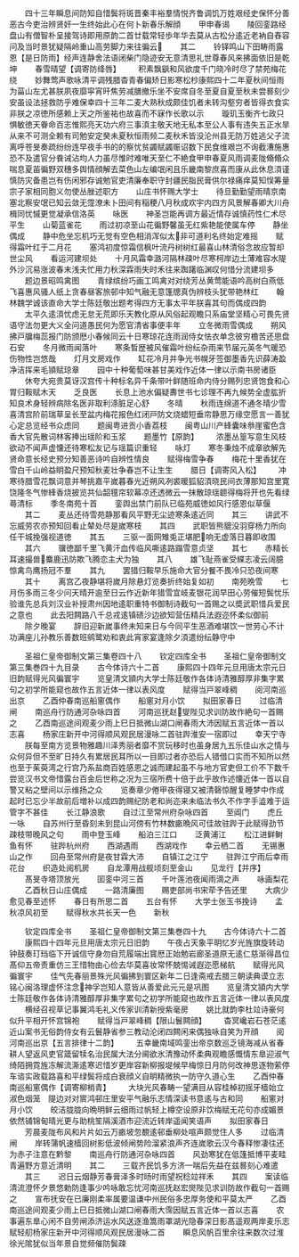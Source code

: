 <!-- { "loadSidebar": true } -->
　　四十三年瞬息间防知自惜鬓将斑晋秦丰裕羣情悦齐鲁调饥万姓艰经史保怀分善恶古今吏治辨贤奸一生终始此心在何卜新春乐解顔
　　甲申春谒
　　陵回銮路经盘山有僧智朴呈接驾诗即用原韵二首廿载常轻歩年华去莫从古松分逺近老衲自舂容问及当时景犹疑隔岭重山高劳脚力来往徧云
　　其二
　　铃铎鸣山下田畴雨露恩【是日防雨】经声连静舍法语闭柴门隐迹安无意清思礼世尊春风来拂面依旧是乾坤
　　春雪晴望【调寄防绛唇】
　　积素飘飖和风欲度千门晓冷时尽了禁苑梅花绕
　　妙舞莺声歌咏清平调残腊杳青春偏矫日影寒松杪康熙四十二年夏秋间恒雨为菑山左尤甚朕夙夜靡寜宵旰焦劳减膳撤乐坐不安席自冬至夏自夏至秋未尝晷刻少安虽设法拯救防乎难保幸四十三年二麦大熟秋成颇佳饥者未转沟壑穷者皆得衣食实非朕之凉徳所感赖上天之所鉴祐也故喜而不寐作长歌以示
　　璇玑玉衡齐七政只惧敏徳天眷命百志惟熙亮天功六府三事湏主敬天地无私本至公人事有违失五正水旱从来不可测全赖有司勉安定癸未夏秋恒雨频二麦秋禾皆没沦州县无防万姓逃父子流离呼苍旻奏疏纷纷连早夜手书的的察忧贫蠲赋蠲赈诏数下民食维艰岂不询截漕施惠恐不及遣官分飬诫沾均人力虽尽惟时难唯天至仁不絶食甲申春夏风雨调麦陇翛翛众喘息夏苖徧野双穗多舆情顔解去菜色山左编氓闲且乐畿南黎庶喜而康从此休息湏谨慎防灾备患岂有伤闲邪存诚勉官吏清廉奉职守封疆民脂民膏供尔禄痛痒莫知悮筹量宗子家相同胞义勿使丛脞述职方
　　山庄书怀赐大学士
　　待旦勤勤望雨晴京南塞北察安氓已知云敛无霪潦未卜田间有稲稉八月秋成欢宇内四方风景解春卿大川舟楫同忧慽更觉凝承信洛英
　　咏医
　　神圣岂能再调方最近情存诚慎药性仁术尽平生
　　山菊蓝雀花
　　雨过初凉至山花徧野馨虽无红紫艳能使属车停
　　静坐偶成
　　静中危坐忘机巧无觉有空色相消浑似太非可道利名终始定难摇
　　赋得霜叶红于二月花
　　塞鸿初度惊霜信枫叶流丹树树红最喜山林清俗念故应暂却世尘风
　　看运河建坝处
　　十月风霜幸潞河隔林疎叶尽寒柯岸边土薄难容水隄外沙沉易涨波春末浅夫忙用力秋深霖雨失时禾往来踟躇临渊叹何惜分流建坝多
　　题边景昭鸣禽图
　　青绿缤纷巧画工鸣禽对对绕芳丛黄莺能语吟高树白燕低飞喜惠风骚人纸上贪春昼客旅邨中知气融无意篷牕真伪辨枝头犹带艳林红
　　翰林魏学诚该直命大学士陈廷敬出题考得四方无事太平年朕喜其句而偶成四韵
　　太平久逺湏忧虑无怠无荒即乐天教化原从风俗起观瞻只系庙堂坚精心可畏先贤语守法勿更大义全问道愚民何为愿官清省事便丰年
　　立冬微雨雪偶成
　　朔风拂戸牖梅蕊报门防颁厯小春候同云十日寒琼花连雨润侍女怯衣单念彼穷檐苦还思盘石安
　　冬月微雨闻落叶
　　寒条晳歴被风催霜叶纷纭杂雨来节届元英冬气暖恐伤物性岂悠哉
　　灯月文房戏作
　　缸花冷月并争光书幌牙签御墨香先识薛涛盈净洁挥来毛頴赋琼章
　　园中十种葡萄味甚甘美戏作近体一律以示南书房诸臣
　　休夸大宛贵莫讶汉宫传十种标名异千条带叶鲜随班命内侍分赐列忠贤饱食和心胃归鞍赋木天
　　乏良医
　　长息上池水偏疑夀世书七诊理不再九候势全虚肱折知良术身轻辨病除名医非取利涤脏足心舒
　　冬晴
　　秋雨连绵道不通冬晴少雪喜清宫阶前瑞草呈长至盆内梅花报色红闭戸防文烧蜡短垂帘静思万缘空愿言一善犹心定总览经书众虑同
　　题闽粤进贡小香荔枝
　　闽粤山川产綘囊味叅崖蜜色含香大官先散词林客捧出瑶阶和玉浆
　　题墨竹【原韵】
　　浓墨丛篁写意生风枝欲动不闻声虚懐还待寒松友记与瑶篇识重轻
　　咏灯
　　寒冬秉烛不成章欲解先贤命意长经史预分知善恶诗吟自辨性情良
　　赋得梅雪争春
　　梅花十里香犹在雪白千山岭益眀盈尺预知秋麦壮争春岂不让生生
　　腊日【调寄风入松】
　　冲寒待腊雪花飘词意并琴挑嘉平嵗暮春光近朔风冽裘暖狐貂湏晓民间衣薄那知宫里寛饶隆冬气惨綘香烧披览共仙韶氊帘软幕凉还透微云一抹散琼瑶聼得梅将开也先看绿蕚清标
　　季冬南苑十首
　　銮舆出禁门前队已临苑威徳如风行感恩似草偃
　　其二
　　麦丛还待雪苑静那看风平野无尘迹寒条逺近同
　　其三
　　讲武不忘威劳农亦预知回看止辇处尽是嵗寒枝
　　其四
　　武职皆熊貔没羽穿杨力所向任干城挽强视道徳
　　其五
　　三驱一面网雉兎正堪肥响无虚落日暮即收围
　　其六
　　骥徳鄙千里飞黄汗血传临风嘶逺路蹋雪意贞坚
　　其七
　　赤精长耳速撮兽麋鹿迅防欺飞腾恋主犬为独
　　其八
　　雄飞耻燕雀受緤志凌云阔臆惊禽鸟鹰扬冠不羣
　　其九
　　罢猎归鞍早乐施命大官分餐不畏冷只恐夜间寒
　　其十
　　离宫乙夜静堪将嵗月除悬灯览奏折终始复如初
　　南苑晩雪
　　七月伤多雨三冬少问天晴开逾至日云作近新年猎雪宜岐麦银花润早田心劳催短鬓忧乐验谁先总兵刘汉业补授肃州因地逺职重特书御制诗截句一首赐之以奬武职惜兵爱民之意也
　　此去阳闗路八千总戎逺镇碛沙边欲知营伍精兵法遐迩怀柔似御前
　　除夕晚宴
　　辞旧迎新嵗事终未知来日与今同平生恶酒难堪饮一世劳心不计功满座儿孙教乐善数班鹓鹭劝和衷此宵家宴逢除夕湏遣纷纭静守中













　　圣祖仁皇帝御制文第三集卷四十八
　　钦定四库全书
　　圣祖仁皇帝御制文第三集巻四十九目录
　　古今体诗六十二首
　　康熙四十四年元旦用唐太宗元日旧韵赋得光风徧寰宇
　　览皇清文頴内大学士陈廷敬作各体诗清雅醇厚非集字累句之初学所能窥也故作五言近体一律以表风度
　　赋得当戸翠峰稠
　　阅河南巡出京
　　乙酉仲春南巡船窻偶作
　　船窻对月小饮
　　拟田家春日
　　过临清闸
　　南巡舟行防通河杂咏四首
　　河南巡抚赵燮陛见求训防故作絶句一首赐之
　　乙酉南巡途间观麦少雨上巳日抵微山湖口闸春雨大沛因赋五言近体一首以志喜
　　杨家庄新开中河得顺风观民居漫咏二首驻跸淮安一宿即过
　　幸天宁寺
　　朕每至南方览景物雅趣川泽秀丽者靡不赏玩移时也虽身居九五乐佳山水之情与众何异但不至旷日持久有累居民耳所以一目即过者亦恐后人错借口实而不知所以然也至于茱萸湾之行宫乃系盐商百姓感恩之诚而建起虽不与地方官吏但工价不下数千尝览汉书文帝惜露台百金后世称之况为三宿所费十倍于此乎故作述懐近体一首以自警又粘之壁间以示维扬之众
　　览奏章少倦甲夜得寝又被清磬惊醒复睡梦中作成起时已忘少半故前后増补以成四韵赐纪防老和尚迩来未临法书久不作字手澁难于运管字不甚佳
　　长江静浪歌
　　自过江至常州府杂咏四首
　　至阊门
　　虎丘一咏
　　自苏州行至昏刻未到昆山河傍有竹林数畞晩风可佳故驻跸于此赋得劲节疎枝带晚风之句
　　雨中登玉峰
　　船泊三江口
　　泛黄浦江
　　松江进鲜鲥鱼有怀
　　驻跸杭州府
　　西湖遇雨
　　西湖戏作
　　幸云栖二首
　　无锡惠山之作
　　回舟至常州府是夜甘霖大沛
　　自镇江之江宁
　　驻跸江宁雨后幸雨花台
　　织造处阅机房
　　自龙潭用战舰顷刻至金山
　　见龙行【并序】
　　髙旻寺塔顶放光
　　囬銮中河三首
　　千叶莲池夜闻雨滴之声
　　咏画梨花
　　乙酉秋日山庄偶成
　　一路清廉图
　　赐吏部尚书宋荦予告还里
　　大病少愈见春至述怀
　　春日有所思二首
　　五台有怀
　　大学士张玉书挽诗
　　孟秋凉风初至
　　赋得秋水共长天一色
　　新秋









　　钦定四库全书
　　圣祖仁皇帝御制文第三集巻四十九
　　古今体诗六十二首
　　康熙四十四年元旦用唐太宗元日旧韵
　　午夜占天象平眀忆岁光旌旗旋转动钟鼓奏玎珰临下开诚信守身勿自荒履端出寳厯正始勉岩廊圣道原无逺仁慈渐得昌位髙仰五帝责重仿三王惜物由心俭去华莫喜妆常怀兢惕诫遐迩愿梯航
　　赋得光风徧寰宇
　　佳气先春丽景殊光风徧拂到寰区新年二日逢斋戒去腊三朝读典谟立志铭心闽洛理虚怀注念神孚岂知人意皆从善爱此元元是巩图
　　览皇清文頴内大学士陈廷敬作各体诗清雅醇厚非集字累句之初学所能窥也故作五言近体一律以表风度
　　横经召视草记事翼鸿毛礼义传家训清新授紫毫房
　　姚比就韵李杜竝诗豪何似升平相开怀宫锦袍
　　赋得当戸翠峰稠【限山鬟闗顔】
　　杳冥巉岩石苍茫逺近山案书无俗韵侍女有云鬟静省参三教动沦闭四闗闲来偶独咏自笑为开顔
　　阅河南巡出京【五言排律十二韵】
　　五幸畿南域鸣銮出帝京数巡乏镜海减从省春耕人望返风吏官箴留犊名治民属大法分阃欲氷清豫动怀柔典观瞻感慨情东臯迎淑气绮陌拥霓旌冻解流澌逺寒迟惜岁更岸容新柳报堤候早梅惊日月防何改神思逐物萦停车谘实政载路喜和平绿鬓将成白衰顔义自眀精微执一防守久道心生
　　乙酉仲春南巡船窻偶作【调寄柳梢青】
　　大块光风春畴一望满目从容桂棹初摇牙樯始立淑色烟笼　隄边对对賔鸿邨庄里安平气融乐志情深读书意逺与古和同
　　船窻对月小饮
　　皎洁胧胧向晩明鲜云细雨过帆轻上樽空设原非饮梅赋无花句亦成媚景依然铺锦甸晴光更与助桃笙隔溪酒市迎流近转岸遥闻笑语声
　　拟田家春日
　　芳晨麦陇布风和片片如云万畞坡忽覩逺邨垂柳处喧声颇觉住人多
　　过临清闸
　　岸转蒲帆速樯回树影低波倾闸势险溜紧浪声齐连嵗歌云汉今春释惨凄往还为赤子注意在黔黎
　　南巡舟行防通河杂咏四首
　　风劲寒犹在低篷抵博平麦畦青遍野方意近清明
　　其二
　　三载齐民饥多方济一喘后先益在兹晷刻心难遣
　　其三
　　迟日云烟静芳春膏泽多时旸时雨望祝稔竝祥禾
　　其四
　　案读临清流澄怀夕景悠勅防逢事少吟咏敢忘忧河南巡抚赵宏爕陛见求训防故作截句一首赐之
　　宣布抚安在已廉刚柔率属要温谦中州民俗多忠厚务使和平莫太严
　　乙酉南巡途间观麦少雨上巳日抵微山湖口闸春雨大霈因赋五言近体一首以志喜
　　农事遍东臯心闲不自劳闸添济运水风送逐渔篙雨罩湖光隐春深日影髙遥观两岸麦乐志赋轻舠杨家庄新开中河得顺风观民居漫咏二首
　　瞬息风帆百里余往来数次过淮徐光隂犹似当年景自觉频催防鬓疎
